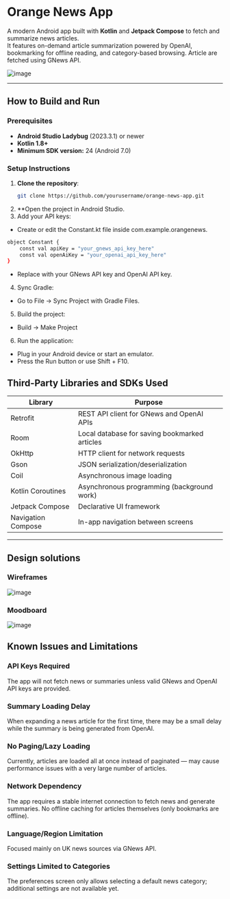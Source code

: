 #  Orange News App

A modern Android app built with **Kotlin** and **Jetpack Compose** to fetch and summarize news articles.  
It features on-demand article summarization powered by OpenAI, bookmarking for offline reading, and category-based browsing.
Article are fetched using GNews API.

![image](https://github.com/user-attachments/assets/d490ca3e-4961-4d29-bbb5-e18e8f52b8df)



---

## How to Build and Run

### Prerequisites
- **Android Studio Ladybug** (2023.3.1) or newer
- **Kotlin 1.8+**
- **Minimum SDK version:** 24 (Android 7.0)

### Setup Instructions

1. **Clone the repository**:
   ```bash
   git clone https://github.com/yourusername/orange-news-app.git
   ```
2. **Open the project in Android Studio.
3. Add your API keys:
- Create or edit the Constant.kt file inside com.example.orangenews.
```bash
object Constant {
    const val apiKey = "your_gnews_api_key_here"
    const val openAiKey = "your_openai_api_key_here"
}
```
- Replace with your GNews API key and OpenAI API key.
4. Sync Gradle:
- Go to File → Sync Project with Gradle Files.
5. Build the project:
- Build → Make Project
6. Run the application:
- Plug in your Android device or start an emulator.
- Press the Run button or use Shift + F10.

## Third-Party Libraries and SDKs Used

| Library            | Purpose                                           |
|--------------------|---------------------------------------------------|
| Retrofit            | REST API client for GNews and OpenAI APIs         |
| Room                | Local database for saving bookmarked articles    |
| OkHttp              | HTTP client for network requests                 |
| Gson                | JSON serialization/deserialization               |
| Coil                | Asynchronous image loading                       |
| Kotlin Coroutines   | Asynchronous programming (background work)       |
| Jetpack Compose     | Declarative UI framework                         |
| Navigation Compose  | In-app navigation between screens                |
--------------------------------------------------------------------------
## Design solutions

### Wireframes

![image](https://github.com/user-attachments/assets/4537d737-5e99-41d8-bb16-3f10b560132e)

### Moodboard

![image](https://github.com/user-attachments/assets/e455128e-60bf-460a-ae02-55bd8a71bb0f)


## Known Issues and Limitations

### API Keys Required
The app will not fetch news or summaries unless valid GNews and OpenAI API keys are provided.

### Summary Loading Delay
When expanding a news article for the first time, there may be a small delay while the summary is being generated from OpenAI.

### No Paging/Lazy Loading
Currently, articles are loaded all at once instead of paginated — may cause performance issues with a very large number of articles.

### Network Dependency
The app requires a stable internet connection to fetch news and generate summaries. No offline caching for articles themselves (only bookmarks are offline).

### Language/Region Limitation
Focused mainly on UK news sources via GNews API.

### Settings Limited to Categories
The preferences screen only allows selecting a default news category; additional settings are not available yet.


